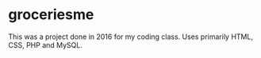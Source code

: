 # groceriesme

This was a project done in 2016 for my coding class. Uses primarily HTML, CSS, PHP and MySQL.
